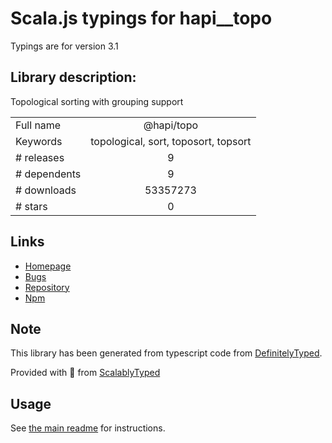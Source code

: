 
# Scala.js typings for hapi__topo

Typings are for version 3.1

## Library description:
Topological sorting with grouping support

|                    |                 |
| ------------------ | :-------------: |
| Full name          | @hapi/topo |
| Keywords           | topological, sort, toposort, topsort |
| # releases         | 9 |
| # dependents       | 9 |
| # downloads        | 53357273 |
| # stars            | 0 |

## Links
- [Homepage](https://github.com/hapijs/topo#readme)
- [Bugs](https://github.com/hapijs/topo/issues)
- [Repository](https://github.com/hapijs/topo)
- [Npm](https://www.npmjs.com/package/%40hapi%2Ftopo)
    


## Note
This library has been generated from typescript code from [DefinitelyTyped](https://definitelytyped.org).

Provided with :purple_heart: from [ScalablyTyped](https://github.com/oyvindberg/ScalablyTyped)

## Usage
See [the main readme](../../readme.md) for instructions.


